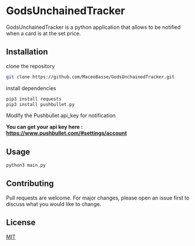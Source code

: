 # GodsUnchainedTracker

GodsUnchainedTracker is a python application that allows to be notified when a card is at the set price.

## Installation

clone the repository

```bash
git clone https://github.com/MaceoBasse/GodsUnchainedTracker.git
```
install dependencies

```bash
pip3 install requests
pip3 install pushbullet.py
```
Modify the Pushbullet api_key for notification

**You can get your api key here : <https://www.pushbullet.com/#settings/account>**
## Usage

```bash
python3 main.py
```

## Contributing
Pull requests are welcome. For major changes, please open an issue first to discuss what you would like to change.

## License
[MIT](https://choosealicense.com/licenses/mit/)